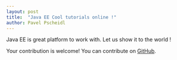 ```yaml
---
layout: post
title:  "Java EE Cool tutorials online !"
author: Pavel Pscheidl
---
```

Java EE is great platform to work with. Let us show it to the world !

Your contribution is welcome! You can contribute on [GitHub](https://github.com/javaee-cool/javaee-cool.github.io).
